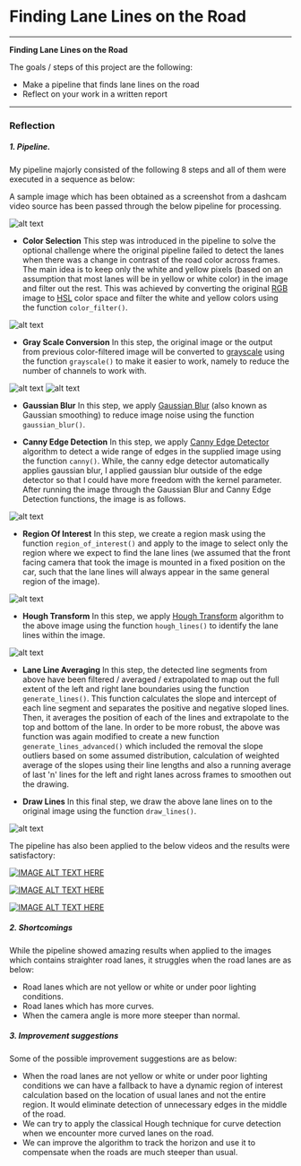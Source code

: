 # **Finding Lane Lines on the Road**

---

**Finding Lane Lines on the Road**

The goals / steps of this project are the following:
* Make a pipeline that finds lane lines on the road
* Reflect on your work in a written report


[//]: # (Image References)

[original]: ./test_images/challengeOnBridge.jpg "Original"
[grayscale]: ./test_images_output/old/challengeOnBridge_gray.jpg "Grayscale"
[colorselect]: ./test_images_output/challengeOnBridge_color.jpg "ColorSelect"
[gray]: ./test_images_output/challengeOnBridge_gray.jpg "Gray"
[edges]: ./test_images_output/challengeOnBridge_edges.jpg "Edges"
[region]: ./test_images_output/challengeOnBridge_masked.jpg "Region"
[output]: ./test_images_output/old/challengeOnBridge.jpg "Output"
[final]: ./test_images_output/challengeOnBridge.jpg "final"

---

### Reflection

##### 1. Pipeline.

My pipeline majorly consisted of the following 8 steps and all of them were executed in a sequence as below:

A sample image which has been obtained as a screenshot from a dashcam video source has been passed through the below pipeline for processing.

![alt text][original]

* **Color Selection**
This step was introduced in the pipeline to solve the optional challenge where the original pipeline failed to detect the lanes when there was a change in contrast of the road color across frames. The main idea is to keep only the white and yellow pixels (based on an assumption that most lanes will be in yellow or white color) in the image and filter out the rest. This was achieved by converting the original [RGB](https://en.wikipedia.org/wiki/RGB_color_model "RGB") image to [HSL](https://en.wikipedia.org/wiki/HSL_and_HSV#HSL "HSL") color space and filter the white and yellow colors using the function `color_filter()`.

![alt text][colorselect]

* **Gray Scale Conversion**
In this step, the original image or the output from previous color-filtered image will be converted to [grayscale](https://en.wikipedia.org/wiki/Grayscale "grayscale") using the function `grayscale()` to make it easier to work, namely to reduce the number of channels to work with.

![alt text][grayscale]
![alt text][gray]

* **Gaussian Blur**
In this step, we apply [Gaussian Blur](https://en.wikipedia.org/wiki/Gaussian_blur "Gaussian Blur") (also known as Gaussian smoothing) to reduce image noise using the function `gaussian_blur()`.

* **Canny Edge Detection**
In this step, we apply [Canny Edge Detector](https://en.wikipedia.org/wiki/Canny_edge_detector "Canny Edge Detector") algorithm to detect a wide range of edges in the supplied image using the function `canny()`. While, the canny edge detector automatically applies gaussian blur, I applied gaussian blur outside of the edge detector so that I could have more freedom with the kernel parameter. After running the image through the Gaussian Blur and Canny Edge Detection functions, the image is as follows.

![alt text][edges]

* **Region Of Interest**
In this step, we create a region mask using the function `region_of_interest()` and apply to the image to select only the region where we expect to find the lane lines (we assumed that the front facing camera that took the image is mounted in a fixed position on the car, such that the lane lines will always appear in the same general region of the image).

![alt text][region]

* **Hough Transform**
In this step, we apply [Hough Transform](https://en.wikipedia.org/wiki/Hough_transform "Hough Transform") algorithm to the above image using the function `hough_lines()` to identify the lane lines within the image.

![alt text][output]

* **Lane Line Averaging**
In this step, the detected line segments from above have been filtered / averaged / extrapolated to map out the full extent of the left and right lane boundaries using the function `generate_lines()`.  This function calculates the slope and intercept of each line segment and separates the positive and negative sloped lines. Then, it averages the position of each of the lines and extrapolate to the top and bottom of the lane. In order to be more robust, the above was function was again modified to create a new function `generate_lines_advanced()` which included the removal the slope outliers based on some assumed distribution, calculation of weighted average of the slopes using their line lengths and also a running average of last 'n' lines for the left and right lanes across frames to smoothen out the drawing.

* **Draw Lines**
In this final step, we draw the above lane lines on to the original image using the function `draw_lines()`.

![alt text][final]

The pipeline has also been applied to the below videos and the results were satisfactory:

 [![IMAGE ALT TEXT HERE](https://img.youtube.com/vi/Egf5MbOSAeI/0.jpg)](https://www.youtube.com/watch?v=Egf5MbOSAeI)
 
 [![IMAGE ALT TEXT HERE](https://img.youtube.com/vi/HYhDVlUXeZ0/0.jpg)](https://www.youtube.com/watch?v=HYhDVlUXeZ0)
 
 [![IMAGE ALT TEXT HERE](https://img.youtube.com/vi/AjK2Rx5Uozg/0.jpg)](https://www.youtube.com/watch?v=AjK2Rx5Uozg) 

##### 2. Shortcomings

While the pipeline showed amazing results when applied to the images which contains straighter road lanes, it struggles when the road lanes are as below:
- Road lanes which are not yellow or white or under poor lighting conditions.
- Road lanes which has more curves.
- When the camera angle is more more steeper than normal.

##### 3. Improvement suggestions

Some of the possible improvement suggestions are as below:
- When the road lanes are not yellow or white or under poor lighting conditions we can have a fallback to have a dynamic region of interest calculation based on the location of  usual lanes and not the entire region. It would eliminate detection of unnecessary edges in the middle of the road.
- We can try to apply the classical Hough technique for curve detection when we encounter more curved lanes on the road.
- We can improve the algorithm to track the horizon and use it to compensate when the roads are much steeper than usual.
